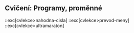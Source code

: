 ## Cvičení: Programy, proměnné

::exc[cvlekce>nahodna-cisla]
::exc[cvlekce>prevod-meny]
::exc[cvlekce>ultramaraton]
